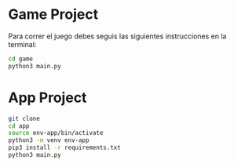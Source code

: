 # Game Project

Para correr el juego debes seguis las siguientes instrucciones en la terminal:

```sh
cd game
python3 main.py
```

# App Project

```sh
git clone
cd app
source env-app/bin/activate
python3 -m venv env-app
pip3 install -r requirements.txt
python3 main.py
```